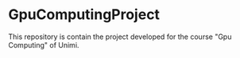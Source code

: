 # GpuComputingProject
This repository is contain the project developed for the course "Gpu Computing" of Unimi.
